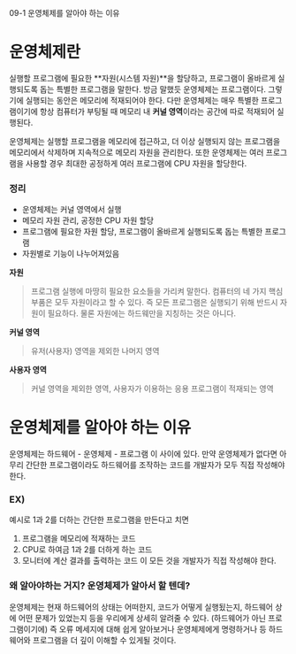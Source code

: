 09-1 운영체제를 알아야 하는 이유

# 운영체제란
실행할 프로그램에 필요한 **자원(시스템 자원)**을 할당하고, 프로그램이 올바르게 실행되도록 돕는 특별한 프로그램을 말한다.
방금 말했듯 운영체제는 프로그램이다. 그렇기에 실행되는 동안은 메모리에 적재되어야 한다. 다만 운영체제는 매우 특별한 프로그램이기에 항상 컴퓨터가 부팅될 때 메모리 내 **커널 영역**이라는 공간에 따로 적재되어 실행된다.

운영체제는 실행할 프로그램을 메모리에 접근하고, 더 이상 실행되지 않는 프로그램을 메모리에서 삭제하며 지속적으로 메모리 자원을 관리한다.
또한 운영체제는 여러 프로그램을 사용할 경우 최대한 공정하게 여러 프로그램에 CPU 자원을 할당한다.

### 정리
- 운영체제는 커널 영역에서 실행
- 메모리 자원 관리, 공정한 CPU 자원 할당
- 프로그램에 필요한 자원 할당, 프로그램이 올바르게 실행되도록 돕는 특별한 프로그램
- 자원별로 기능이 나누어져있음


**자원**
> 프로그램 실행에 마땅히 필요한 요소들을 가리켜 말한다. 컴퓨터의 네 가지 핵심 부품은 모두 자원이라고 할 수 있다. 즉 모든 프로그램은 실행되기 위해 반드시 자원이 필요하다. 물론 자원에는 하드웨만을 지칭하는 것은 아니다.

**커널 영역**
> 유저(사용자) 영역을 제외한 나머지 영역

**사용자 영역**
> 커널 영역을 제외한 영역, 사용자가 이용하는 응용 프로그램이 적재되는 영역


# 운영체제를 알아야 하는 이유
운영체제는 하드웨어 - 운영체제 - 프로그램 이 사이에 있다. 만약 운영체제가 없다면 아무리 간단한 프로그램이라도 하드웨어를 조작하는 코드를 개발자가 모두 직접 작성해야 한다.

### EX)
예시로 1과 2를 더하는 간단한 프로그램을 만든다고 치면
1. 프로그램을 메모리에 적재하는 코드
2. CPU로 하여금 1과 2를 더하게 하는 코드
3. 모니터에 계산 결과를 출력하는 코드
이 모든 것을 개발자가 직접 작성해야 한다.

### 왜 알아야하는 거지? 운영체제가 알아서 할 텐데?
운영체제는 현재 하드웨어의 상태는 어떠한지, 코드가 어떻게 실행됬는지, 하드웨어 상에 어떤 문제가 있었는지 등을 우리에게 상세히 알려줄 수 있다. (하드웨어가 아닌 프로그램이기에) 즉 오류 메세지에 대해 쉽게 알아보거나 운영체제에게 명령하거나 등 하드웨어와 프로그램을 더 깊이 이해할 수 있게될 것이다.